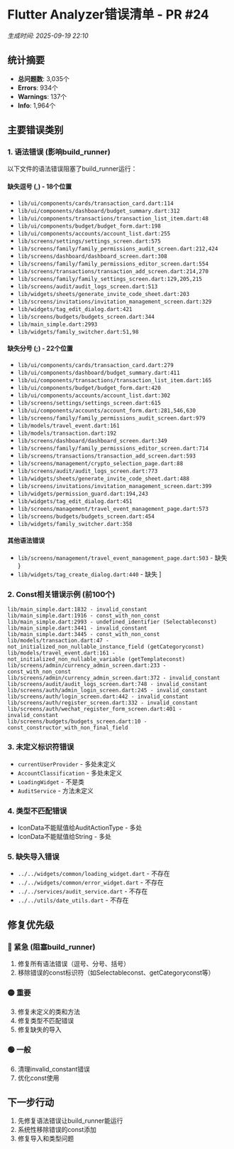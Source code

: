 # Flutter Analyzer错误清单 - PR #24
*生成时间: 2025-09-19 22:10*

## 统计摘要
- **总问题数**: 3,035个
- **Errors**: 934个
- **Warnings**: 137个
- **Info**: 1,964个

## 主要错误类别

### 1. 语法错误 (影响build_runner)
以下文件的语法错误阻塞了build_runner运行：

#### 缺失逗号 (,) - 18个位置
- `lib/ui/components/cards/transaction_card.dart:114`
- `lib/ui/components/dashboard/budget_summary.dart:312`
- `lib/ui/components/transactions/transaction_list_item.dart:48`
- `lib/ui/components/budget/budget_form.dart:198`
- `lib/ui/components/accounts/account_list.dart:255`
- `lib/screens/settings/settings_screen.dart:575`
- `lib/screens/family/family_permissions_audit_screen.dart:212,424`
- `lib/screens/dashboard/dashboard_screen.dart:308`
- `lib/screens/family/family_permissions_editor_screen.dart:554`
- `lib/screens/transactions/transaction_add_screen.dart:214,270`
- `lib/screens/family/family_settings_screen.dart:129,205,215`
- `lib/screens/audit/audit_logs_screen.dart:513`
- `lib/widgets/sheets/generate_invite_code_sheet.dart:203`
- `lib/screens/invitations/invitation_management_screen.dart:329`
- `lib/widgets/tag_edit_dialog.dart:421`
- `lib/screens/budgets/budgets_screen.dart:344`
- `lib/main_simple.dart:2993`
- `lib/widgets/family_switcher.dart:51,98`

#### 缺失分号 (;) - 22个位置
- `lib/ui/components/cards/transaction_card.dart:279`
- `lib/ui/components/dashboard/budget_summary.dart:411`
- `lib/ui/components/transactions/transaction_list_item.dart:165`
- `lib/ui/components/budget/budget_form.dart:420`
- `lib/ui/components/accounts/account_list.dart:302`
- `lib/screens/settings/settings_screen.dart:615`
- `lib/ui/components/accounts/account_form.dart:281,546,630`
- `lib/screens/family/family_permissions_audit_screen.dart:979`
- `lib/models/travel_event.dart:161`
- `lib/models/transaction.dart:192`
- `lib/screens/dashboard/dashboard_screen.dart:349`
- `lib/screens/family/family_permissions_editor_screen.dart:714`
- `lib/screens/transactions/transaction_add_screen.dart:593`
- `lib/screens/management/crypto_selection_page.dart:88`
- `lib/screens/audit/audit_logs_screen.dart:773`
- `lib/widgets/sheets/generate_invite_code_sheet.dart:488`
- `lib/screens/invitations/invitation_management_screen.dart:399`
- `lib/widgets/permission_guard.dart:194,243`
- `lib/widgets/tag_edit_dialog.dart:451`
- `lib/screens/management/travel_event_management_page.dart:573`
- `lib/screens/budgets/budgets_screen.dart:454`
- `lib/widgets/family_switcher.dart:358`

#### 其他语法错误
- `lib/screens/management/travel_event_management_page.dart:503` - 缺失 }
- `lib/widgets/tag_create_dialog.dart:440` - 缺失 ]

### 2. Const相关错误示例 (前100个)

```
lib/main_simple.dart:1832 - invalid_constant
lib/main_simple.dart:1916 - const_with_non_const
lib/main_simple.dart:2993 - undefined_identifier (Selectableconst)
lib/main_simple.dart:3441 - invalid_constant
lib/main_simple.dart:3445 - const_with_non_const
lib/models/transaction.dart:47 - not_initialized_non_nullable_instance_field (getCategoryconst)
lib/models/travel_event.dart:161 - not_initialized_non_nullable_variable (getTemplateconst)
lib/screens/admin/currency_admin_screen.dart:233 - const_with_non_const
lib/screens/admin/currency_admin_screen.dart:372 - invalid_constant
lib/screens/audit/audit_logs_screen.dart:748 - invalid_constant
lib/screens/auth/admin_login_screen.dart:245 - invalid_constant
lib/screens/auth/login_screen.dart:442 - invalid_constant
lib/screens/auth/register_screen.dart:332 - invalid_constant
lib/screens/auth/wechat_register_form_screen.dart:401 - invalid_constant
lib/screens/budgets/budgets_screen.dart:10 - const_constructor_with_non_final_field
```

### 3. 未定义标识符错误
- `currentUserProvider` - 多处未定义
- `AccountClassification` - 多处未定义
- `LoadingWidget` - 不是类
- `AuditService` - 方法未定义

### 4. 类型不匹配错误
- IconData不能赋值给AuditActionType - 多处
- IconData不能赋值给String - 多处

### 5. 缺失导入错误
- `../../widgets/common/loading_widget.dart` - 不存在
- `../../widgets/common/error_widget.dart` - 不存在
- `../../services/audit_service.dart` - 不存在
- `../../utils/date_utils.dart` - 不存在

## 修复优先级

### 🔴 紧急 (阻塞build_runner)
1. 修复所有语法错误（逗号、分号、括号）
2. 移除错误的const标识符（如Selectableconst、getCategoryconst等）

### 🟡 重要
3. 修复未定义的类和方法
4. 修复类型不匹配错误
5. 修复缺失的导入

### 🟢 一般
6. 清理invalid_constant错误
7. 优化const使用

## 下一步行动
1. 先修复语法错误让build_runner能运行
2. 系统性移除错误的const添加
3. 修复导入和类型问题